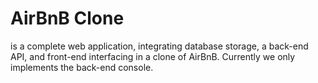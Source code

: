 # AirBnB Clone
is a complete web application, integrating database storage, a back-end API, and front-end interfacing in a clone of AirBnB. Currently we only implements the back-end console.


 
